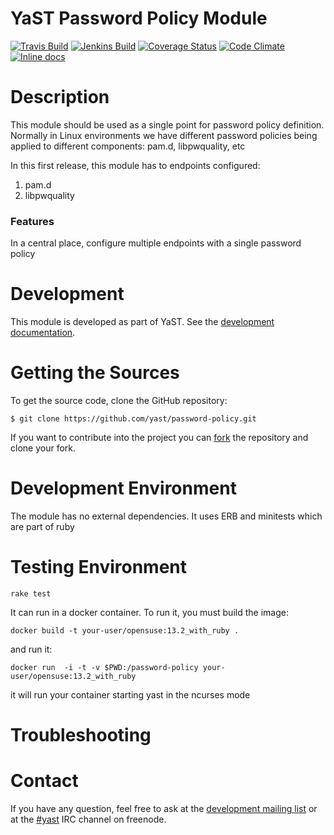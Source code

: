 
YaST Password Policy Module
=======================

<!-- Adapt the used badges, keep the order unchanged so it is unified for all repositories.
  To use the badges replace "foo" by the real repository name.  -->
[![Travis Build](https://travis-ci.org/yast/yast-foo.svg?branch=master)](https://travis-ci.org/yast/yast-foobar)
[![Jenkins Build](http://img.shields.io/jenkins/s/https/ci.opensuse.org/yast-foo-master.svg)](https://ci.opensuse.org/view/Yast/job/yast-foo-master/)
[![Coverage Status](https://img.shields.io/coveralls/yast/yast-foobar.svg)](https://coveralls.io/r/yast/yast-foobar?branch=master)
[![Code Climate](https://codeclimate.com/github/vpereira/yast-password-policy/badges/gpa.svg)](https://codeclimate.com/github/vpereira/yast-password-policy)
[![Inline docs](http://inch-ci.org/github/yast/yast-foobar.svg?branch=master)](http://inch-ci.org/github/yast/yast-foobar)



Description
============

This module should be used as a single point for password policy definition.
Normally in Linux environments we have different password policies being applied
to different components: pam.d, libpwquality, etc

In this first release, this module has to endpoints configured:

1. pam.d
2. libpwquality

### Features ###

In a central place, configure multiple endpoints with a single password policy



Development
===========

This module is developed as part of YaST. See the
[development documentation](http://yastgithubio.readthedocs.org/en/latest/development/).


Getting the Sources
===================

To get the source code, clone the GitHub repository:

    $ git clone https://github.com/yast/password-policy.git

If you want to contribute into the project you can
[fork](https://help.github.com/articles/fork-a-repo/) the repository and clone your fork.


Development Environment
=======================

The module has no external dependencies. It uses ERB and minitests which are part of ruby

Testing Environment
===================

````rake test````

It can run in a docker container. To run it, you must build the image:

````docker build -t your-user/opensuse:13.2_with_ruby .````

and run it:

````docker run  -i -t -v $PWD:/password-policy your-user/opensuse:13.2_with_ruby````

it will run your container starting yast in the ncurses mode

Troubleshooting
===============


Contact
=======

If you have any question, feel free to ask at the [development mailing
list](http://lists.opensuse.org/yast-devel/) or at the
[#yast](https://webchat.freenode.net/?channels=%23yast) IRC channel on freenode.
